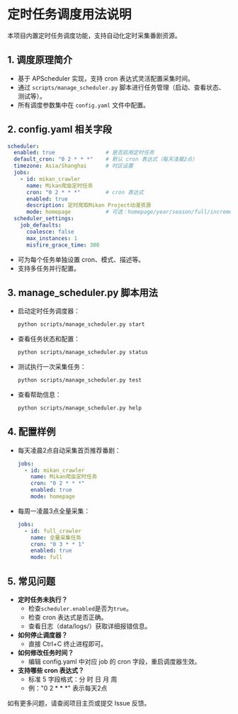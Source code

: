 # 定时任务调度用法说明

本项目内置定时任务调度功能，支持自动化定时采集番剧资源。

## 1. 调度原理简介
- 基于 APScheduler 实现，支持 cron 表达式灵活配置采集时间。
- 通过 `scripts/manage_scheduler.py` 脚本进行任务管理（启动、查看状态、测试等）。
- 所有调度参数集中在 `config.yaml` 文件中配置。

## 2. config.yaml 相关字段
```yaml
scheduler:
  enabled: true                # 是否启用定时任务
  default_cron: "0 2 * * *"    # 默认 cron 表达式（每天凌晨2点）
  timezone: Asia/Shanghai      # 时区设置
  jobs:
    - id: mikan_crawler
      name: Mikan爬虫定时任务
      cron: "0 2 * * *"        # cron 表达式
      enabled: true
      description: 定时爬取Mikan Project动漫资源
      mode: homepage           # 可选：homepage/year/season/full/incremental
  scheduler_settings:
    job_defaults:
      coalesce: false
      max_instances: 1
      misfire_grace_time: 300
```
- 可为每个任务单独设置 cron、模式、描述等。
- 支持多任务并行配置。

## 3. manage_scheduler.py 脚本用法
- 启动定时任务调度器：
  ```bash
  python scripts/manage_scheduler.py start
  ```
- 查看任务状态和配置：
  ```bash
  python scripts/manage_scheduler.py status
  ```
- 测试执行一次采集任务：
  ```bash
  python scripts/manage_scheduler.py test
  ```
- 查看帮助信息：
  ```bash
  python scripts/manage_scheduler.py help
  ```

## 4. 配置样例
- 每天凌晨2点自动采集首页推荐番剧：
  ```yaml
  jobs:
    - id: mikan_crawler
      name: Mikan爬虫定时任务
      cron: "0 2 * * *"
      enabled: true
      mode: homepage
  ```
- 每周一凌晨3点全量采集：
  ```yaml
  jobs:
    - id: full_crawler
      name: 全量采集任务
      cron: "0 3 * * 1"
      enabled: true
      mode: full
  ```

## 5. 常见问题
- **定时任务未执行？**
  - 检查`scheduler.enabled`是否为`true`。
  - 检查 cron 表达式是否正确。
  - 查看日志（data/logs/）获取详细报错信息。
- **如何停止调度器？**
  - 直接 Ctrl+C 终止进程即可。
- **如何修改任务时间？**
  - 编辑 config.yaml 中对应 job 的 cron 字段，重启调度器生效。
- **支持哪些 cron 表达式？**
  - 标准 5 字段格式：分 时 日 月 周
  - 例："0 2 * * *" 表示每天2点

如有更多问题，请查阅项目主页或提交 Issue 反馈。 